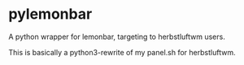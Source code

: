 # pylemonbar
A python wrapper for lemonbar, targeting to herbstluftwm users.

This is basically a python3-rewrite of my panel.sh for herbstluftwm.
